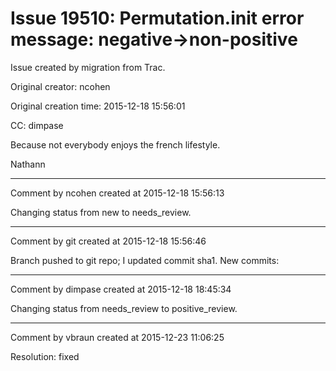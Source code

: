# Issue 19510: Permutation.__init__ error message: negative->non-positive

Issue created by migration from Trac.

Original creator: ncohen

Original creation time: 2015-12-18 15:56:01

CC:  dimpase

Because not everybody enjoys the french lifestyle.

Nathann


---

Comment by ncohen created at 2015-12-18 15:56:13

Changing status from new to needs_review.


---

Comment by git created at 2015-12-18 15:56:46

Branch pushed to git repo; I updated commit sha1. New commits:


---

Comment by dimpase created at 2015-12-18 18:45:34

Changing status from needs_review to positive_review.


---

Comment by vbraun created at 2015-12-23 11:06:25

Resolution: fixed
